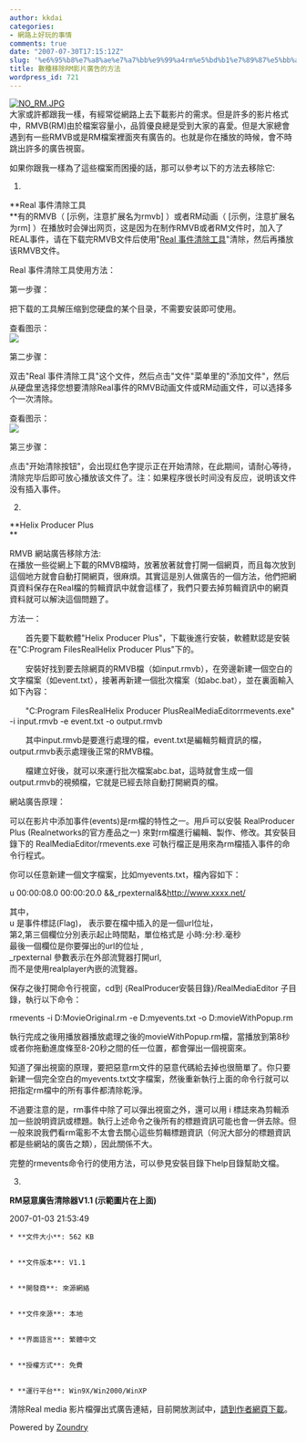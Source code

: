 ```yaml
---
author: kkdai
categories:
- 網路上好玩的事情
comments: true
date: "2007-07-30T17:15:12Z"
slug: '%e6%95%b8%e7%a8%ae%e7%a7%bb%e9%99%a4rm%e5%bd%b1%e7%89%87%e5%bb%a3%e5%91%8a%e7%9a%84%e6%96%b9%e6%b3%95'
title: 數種移除RM影片廣告的方法
wordpress_id: 721
---
```





[![NO_RM.JPG](http://farm2.static.flickr.com/1018/952608927_6004eeeb8e_o.jpg)](http://www.flickr.com/photos/27643002@N00/952608927/)  
大家或許都跟我一樣，有經常從網路上去下載影片的需求。但是許多的影片格式中，RMVB(RM)由於檔案容量小，品質優良總是受到大家的喜愛。但是大家總會遇到有一些RMVB或是RM檔案裡面夾有廣告的。也就是你在播放的時候，會不時跳出許多的廣告視窗。




如果你跟我一樣為了這些檔案而困擾的話，那可以參考以下的方法去移除它:






  1. 


**Real 事件清除工具  
**有的RMVB（ [示例，注意扩展名为rmvb] ）或者RM动画（ [示例，注意扩展名为rm] ）在播放时会弹出网页，这是因为在制作RMVB或者RM文件时，加入了REAL事件，请在下载完RMVB文件后使用"[Real 事件清除工具](http://p.greedland.net/help/clstools.rar)"清除，然后再播放该RMVB文件。  

  

Real 事件清除工具使用方法：  

第一步骤：  

把下载的工具解压缩到您硬盘的某个目录，不需要安装即可使用。  

查看图示：  
![](http://p.greedland.net/help/clstools2.gif)  

  

第二步骤：  

双击"Real 事件清除工具"这个文件，然后点击"文件"菜单里的"添加文件"，然后从硬盘里选择您想要清除Real事件的RMVB动画文件或RM动画文件，可以选择多个一次清除。  

查看图示：  
![](http://p.greedland.net/help/clstools3.gif)  
  

第三步骤：  

点击"开始清除按钮"，会出现红色字提示正在开始清除，在此期间，请耐心等待，清除完毕后即可放心播放该文件了。注：如果程序很长时间没有反应，说明该文件没有插入事件。





  2. 


**Helix Producer Plus  
**




RMVB 網站廣告移除方法:  
在播放一些從網上下載的RMVB檔時，放著放著就會打開一個網頁，而且每次放到這個地方就會自動打開網頁，很麻煩。其實這是別人做廣告的一個方法，他們把網頁資料保存在Real檔的剪輯資訊中就會這樣了，我們只要去掉剪輯資訊中的網頁資料就可以解決這個問題了。




方法一：




　　首先要下載軟體"Helix Producer Plus"，下載後進行安裝，軟體默認是安裝在"C:Program FilesRealHelix Producer Plus"下的。




　　安裝好找到要去除網頁的RMVB檔（如input.rmvb），在旁邊新建一個空白的文字檔案（如event.txt），接著再新建一個批次檔案（如abc.bat），並在裏面輸入如下內容：




　　"C:Program FilesRealHelix Producer PlusRealMediaEditorrmevents.exe" -i input.rmvb -e event.txt -o output.rmvb




　　其中input.rmvb是要進行處理的檔，event.txt是編輯剪輯資訊的檔，output.rmvb表示處理後正常的RMVB檔。




　　檔建立好後，就可以來運行批次檔案abc.bat，這時就會生成一個output.rmvb的視頻檔，它就是已經去除自動打開網頁的檔。


  


網站廣告原理：




  
可以在影片中添加事件(events)是rm檔的特性之一。用戶可以安裝 RealProducer Plus (Realnetworks的官方產品之一) 來對rm檔進行編輯、製作、修改。其安裝目錄下的 RealMediaEditor/rmevents.exe 可執行檔正是用來為rm檔插入事件的命令行程式。




你可以任意新建一個文字檔案，比如myevents.txt，檔內容如下：




u 00:00:08.0 00:00:20.0 &&_rpexternal&&http://www.xxxx.net/




其中，  
u 是事件標誌(Flag)， 表示要在檔中插入的是一個url位址，  
第2,第三個欄位分別表示起止時間點，單位格式是 小時:分:秒.毫秒  
最後一個欄位是你要彈出的url的位址 ,  
_rpexternal 參數表示在外部流覽器打開url,  
而不是使用realplayer內嵌的流覽器。




  
保存之後打開命令行視窗，cd到 {RealProducer安裝目錄}/RealMediaEditor 子目錄，執行以下命令：




rmevents -i D:MovieOriginal.rm -e D:myevents.txt -o D:movieWithPopup.rm




執行完成之後用播放器播放處理之後的movieWithPopup.rm檔，當播放到第8秒或者你拖動進度條至8-20秒之間的任一位置，都會彈出一個視窗來。




知道了彈出視窗的原理，要把惡意rm文件的惡意代碼給去掉也很簡單了。你只要新建一個完全空白的myevents.txt文字檔案，然後重新執行上面的命令行就可以把指定rm檔中的所有事件都清除乾淨。




不過要注意的是，rm事件中除了可以彈出視窗之外，還可以用 i 標誌來為剪輯添加一些說明資訊或標題。執行上述命令之後所有的標題資訊可能也會一併去除。但一般來說我們看rm電影不太會去關心這些剪輯標題資訊（何況大部分的標題資訊都是些網站的廣告之類），因此關係不大。




完整的rmevents命令行的使用方法，可以參見安裝目錄下help目錄幫助文檔。





  3. 


**RM惡意廣告清除器V1.1 (示範圖片在上面)**




2007-01-03 21:53:49







    * **文件大小**: 562 KB


    * **文件版本**: V1.1


    * **開發商**: 來源網絡


    * **文件來源**: 本地


    * **界面語言**: 繁體中文


    * **授權方式**: 免費


    * **運行平台**: Win9X/Win2000/WinXP







清除Real media 影片檔彈出式廣告連結，目前開放測試中，[請到作者網頁下載](http://blog.ecstart.com/index.php/action/viewspace/itemid/1485)。  








Powered by [Zoundry](http://www.zoundry.com)
